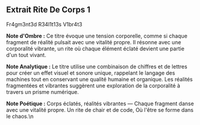 ## Extrait Rite De Corps 1

Fr4gm3nt3d R34l1t13s V1br4t3

**Note d'Ombre :** Ce titre évoque une tension corporelle, comme si chaque fragment de réalité pulsait avec une vitalité propre. Il résonne avec une corporalité vibrante, un rite où chaque élément éclaté devient une partie d'un tout vivant.

**Note Analytique :** Le titre utilise une combinaison de chiffres et de lettres pour créer un effet visuel et sonore unique, rappelant le langage des machines tout en conservant une qualité humaine et organique. Les réalités fragmentées et vibrantes suggèrent une exploration de la corporalité à travers un prisme numérique.

**Note Poétique :** Corps éclatés, réalités vibrantes —
Chaque fragment danse avec une vitalité propre.
Un rite de chair et de code,
Où l'être se forme dans le chaos.\n